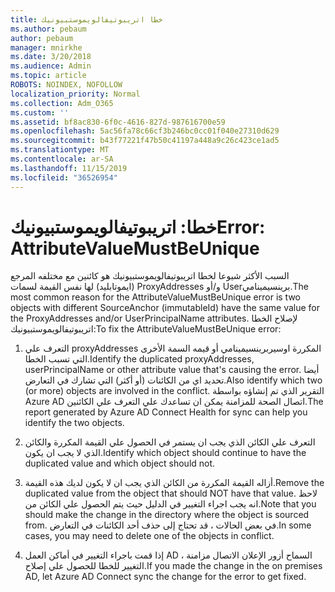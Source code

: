 ```yaml
---
title: خطا اتريبوتيفالويموستبيونيك
ms.author: pebaum
author: pebaum
manager: mnirkhe
ms.date: 3/20/2018
ms.audience: Admin
ms.topic: article
ROBOTS: NOINDEX, NOFOLLOW
localization_priority: Normal
ms.collection: Adm_O365
ms.custom: ''
ms.assetid: bf8ac830-6f0c-4616-827d-987616700e59
ms.openlocfilehash: 5ac56fa78c66cf3b246bc0cc01f040e27310d629
ms.sourcegitcommit: b43f77221f47b50c41197a448a9c26c423ce1ad5
ms.translationtype: MT
ms.contentlocale: ar-SA
ms.lasthandoff: 11/15/2019
ms.locfileid: "36526954"
---
```

# <a name="error-attributevaluemustbeunique"></a><span data-ttu-id="c8ec8-102">خطا: اتريبوتيفالويموستبيونيك</span><span class="sxs-lookup"><span data-stu-id="c8ec8-102">Error: AttributeValueMustBeUnique</span></span>

<span data-ttu-id="c8ec8-103">السبب الأكثر شيوعا لخطا اتريبوتيفالويموستبيونيك هو كائنين مع مختلفه المرجع (ايموتابليد) لها نفس القيمة لسمات ProxyAddresses و/أو Userبرينسيمينامي.</span><span class="sxs-lookup"><span data-stu-id="c8ec8-103">The most common reason for the AttributeValueMustBeUnique error is two objects with different SourceAnchor (immutableId) have the same value for the ProxyAddresses and/or UserPrincipalName attributes.</span></span> <span data-ttu-id="c8ec8-104">لإصلاح الخطا اتريبوتيفالويموستبيونيك:</span><span class="sxs-lookup"><span data-stu-id="c8ec8-104">To fix the AttributeValueMustBeUnique error:</span></span>
  
1. <span data-ttu-id="c8ec8-105">التعرف علي proxyAddresses المكررة اوسيربرينسيمينامي أو قيمه السمة الأخرى التي تسبب الخطا.</span><span class="sxs-lookup"><span data-stu-id="c8ec8-105">Identify the duplicated proxyAddresses, userPrincipalName or other attribute value that's causing the error.</span></span> <span data-ttu-id="c8ec8-106">أيضا تحديد اي من الكائنات (أو أكثر) التي تشارك في التعارض.</span><span class="sxs-lookup"><span data-stu-id="c8ec8-106">Also identify which two (or more) objects are involved in the conflict.</span></span> <span data-ttu-id="c8ec8-107">التقرير الذي تم إنشاؤه بواسطة Azure AD اتصال الصحة للمزامنة يمكن ان تساعدك علي التعرف علي الكائنين.</span><span class="sxs-lookup"><span data-stu-id="c8ec8-107">The report generated by Azure AD Connect Health for sync can help you identify the two objects.</span></span>
    
2. <span data-ttu-id="c8ec8-108">التعرف علي الكائن الذي يجب ان يستمر في الحصول علي القيمة المكررة والكائن الذي لا يجب ان يكون.</span><span class="sxs-lookup"><span data-stu-id="c8ec8-108">Identify which object should continue to have the duplicated value and which object should not.</span></span>
    
3. <span data-ttu-id="c8ec8-109">أزاله القيمة المكررة من الكائن الذي يجب ان لا يكون لديك هذه القيمة.</span><span class="sxs-lookup"><span data-stu-id="c8ec8-109">Remove the duplicated value from the object that should NOT have that value.</span></span> <span data-ttu-id="c8ec8-110">لاحظ انه يجب اجراء التغيير في الدليل حيث يتم الحصول علي الكائن من.</span><span class="sxs-lookup"><span data-stu-id="c8ec8-110">Note that you should make the change in the directory where the object is sourced from.</span></span> <span data-ttu-id="c8ec8-111">في بعض الحالات ، قد تحتاج إلى حذف أحد الكائنات في التعارض.</span><span class="sxs-lookup"><span data-stu-id="c8ec8-111">In some cases, you may need to delete one of the objects in conflict.</span></span>
    
4. <span data-ttu-id="c8ec8-112">إذا قمت باجراء التغيير في أماكن العمل AD ، السماح أزور الإعلان الاتصال مزامنة التغيير للخطا للحصول علي إصلاح.</span><span class="sxs-lookup"><span data-stu-id="c8ec8-112">If you made the change in the on premises AD, let Azure AD Connect sync the change for the error to get fixed.</span></span>
    

